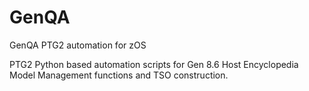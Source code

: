 # GenQA
GenQA PTG2 automation for zOS

PTG2 Python based automation scripts for Gen 8.6 Host Encyclopedia Model Management functions and TSO construction.
